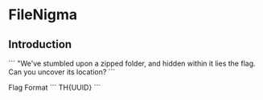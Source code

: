 # FileNigma

## Introduction
´´´
"We've stumbled upon a zipped folder, and hidden within it lies the flag. Can you uncover its location?
´´´

Flag Format
´´´
TH{UUID}
´´´
